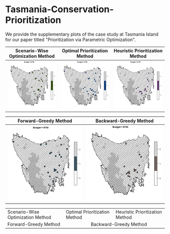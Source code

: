 # Tasmania-Conservation-Prioritization
We provide the supplementary plots of the case study at Tasmania Island for our paper titled "Prioritization via Parametric Optimization". 

| Scenario-Wise Optimization Method   | Optimal Prioritization Method      |  Heuristic Prioritization Method         |
|------------|-------------|-------------|
|<img src = "https://github.com/ConservationPrioritization/Tasmania-Conservation-Prioritization/blob/main/ScenOptAnimation.gif" width = "300" />|<img src = "https://github.com/ConservationPrioritization/Tasmania-Conservation-Prioritization/blob/main/OptPrioAnimation.gif" width = "300" />|<img src = "https://github.com/ConservationPrioritization/Tasmania-Conservation-Prioritization/blob/main/HeuPrioAnimation.gif" width = "300" />

| Forward-Greedy Method   | Backward-Greedy Method      |
|------------|-------------|
|<img src = "https://github.com/ConservationPrioritization/Tasmania-Conservation-Prioritization/blob/main/ForGreedyAnimation.gif" width = "300" />|<img src = "https://github.com/ConservationPrioritization/Tasmania-Conservation-Prioritization/blob/main/BackGreedyAnimation.gif" width = "300" />|


<table>
  <tr>
    <td colspan = "2">Scenario-Wise Optimization Method</td>
    <td colspan = "2">Optimal Prioritization Method</td>
    <td colspan = "2">Heuristic Prioritization Method</td>
  </tr>
  <tr>
    <td colspan="3">Forward-Greedy Method</td>
    <td colspan="3">Backward-Greedy Method</td>
  </tr>
</table>
